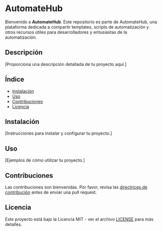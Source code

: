# AutomateHub

Bienvenido a **AutomateHub**. Este repositorio es parte de AutomateHub, una plataforma dedicada a compartir templates, scripts de automatización y otros recursos útiles para desarrolladores y entusiastas de la automatización.

## Descripción

[Proporciona una descripción detallada de tu proyecto aquí.]

## Índice

- [Instalación](#instalación)
- [Uso](#uso)
- [Contribuciones](#contribuciones)
- [Licencia](#licencia)

## Instalación

[Instrucciones para instalar y configurar tu proyecto.]

## Uso

[Ejemplos de cómo utilizar tu proyecto.]

## Contribuciones

Las contribuciones son bienvenidas. Por favor, revisa las [directrices de contribución](CONTRIBUTING.md) antes de enviar una pull request.

## Licencia

Este proyecto está bajo la Licencia MIT - ver el archivo [LICENSE](LICENSE) para más detalles.
